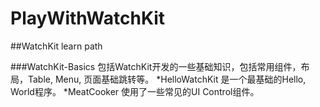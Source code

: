 # PlayWithWatchKit

##WatchKit learn path

###WatchKit-Basics 
包括WatchKit开发的一些基础知识，包括常用组件，布局，Table, Menu, 页面基础跳转等。
*HelloWatchKit 是一个最基础的Hello, World程序。
*MeatCooker 使用了一些常见的UI Control组件。
